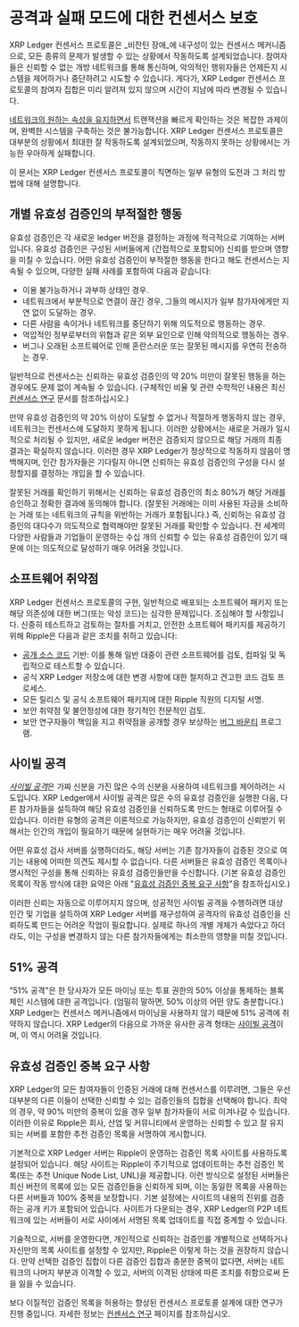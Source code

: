 # 공격과 실패 모드에 대한 컨센서스 보호

XRP Ledger 컨센서스 프로토콜은 _비잔틴 장애_에 내구성이 있는 컨센서스 메커니즘으로, 모든 종류의 문제가 발생할 수 있는 상황에서 작동하도록 설계되었습니다. 참여자들은 신뢰할 수 없는 개방 네트워크를 통해 통신하며, 악의적인 행위자들은 언제든지 시스템을 제어하거나 중단하려고 시도할 수 있습니다. 게다가, XRP Ledger 컨센서스 프로토콜의 참여자 집합은 미리 알려져 있지 않으며 시간이 지남에 따라 변경될 수 있습니다.

[네트워크의 원하는 속성을 유지하면서](undefined.md) 트랜잭션을 빠르게 확인하는 것은 복잡한 과제이며, 완벽한 시스템을 구축하는 것은 불가능합니다. XRP Ledger 컨센서스 프로토콜은 대부분의 상황에서 최대한 잘 작동하도록 설계되었으며, 작동하지 못하는 상황에서는 가능한 우아하게 실패합니다.

이 문서는 XRP Ledger 컨센서스 프로토콜이 직면하는 일부 유형의 도전과 그 처리 방법에 대해 설명합니다.

## 개별 유효성 검증인의 부적절한 행동

유효성 검증인은 각 새로운 ledger 버전을 결정하는 과정에 적극적으로 기여하는 서버입니다. 유효성 검증인은 구성된 서버들에게 (간접적으로 포함되어) 신뢰를 받으며 영향을 미칠 수 있습니다. 어떤 유효성 검증인이 부적절한 행동을 한다고 해도 컨센서스는 지속될 수 있으며, 다양한 실패 사례를 포함하여 다음과 같습니다:

* 이용 불가능하거나 과부하 상태인 경우.
* 네트워크에서 부분적으로 연결이 끊긴 경우, 그들의 메시지가 일부 참가자에게만 지연 없이 도달하는 경우.
* 다른 사람을 속이거나 네트워크를 중단하기 위해 의도적으로 행동하는 경우.
* 억압적인 정부로부터의 위협과 같은 외부 요인으로 인해 악의적으로 행동하는 경우.
* 버그나 오래된 소프트웨어로 인해 혼란스러운 또는 잘못된 메시지를 우연히 전송하는 경우.

일반적으로 컨센서스는 신뢰하는 유효성 검증인의 약 20% 미만이 잘못된 행동을 하는 경우에도 문제 없이 계속될 수 있습니다. (구체적인 비율 및 관련 수학적인 내용은 최신 [컨센서스 연구](undefined.md) 문서를 참조하십시오.)

만약 유효성 검증인의 약 20% 이상이 도달할 수 없거나 적절하게 행동하지 않는 경우, 네트워크는 컨센서스에 도달하지 못하게 됩니다. 이러한 상황에서는 새로운 거래가 일시적으로 처리될 수 있지만, 새로운 ledger 버전은 검증되지 않으므로 해당 거래의 최종 결과는 확실하지 않습니다. 이러한 경우 XRP Ledger가 정상적으로 작동하지 않음이 명백해지며, 인간 참가자들은 기다릴지 아니면 신뢰하는 유효성 검증인의 구성을 다시 설정할지를 결정하는 개입을 할 수 있습니다.

잘못된 거래를 확인하기 위해서는 신뢰하는 유효성 검증인의 최소 80%가 해당 거래를 승인하고 정확한 결과에 동의해야 합니다. (잘못된 거래에는 이미 사용된 자금을 소비하는 거래 또는 네트워크의 규칙을 위반하는 거래가 포함됩니다.) 즉, 신뢰하는 유효성 검증인의 대다수가 의도적으로 협력해야만 잘못된 거래를 확인할 수 있습니다. 전 세계의 다양한 사람들과 기업들이 운영하는 수십 개의 신뢰할 수 있는 유효성 검증인이 있기 때문에 이는 의도적으로 달성하기 매우 어려울 것입니다.

## 소프트웨어 취약점&#x20;

XRP Ledger 컨센서스 프로토콜의 구현, 일반적으로 배포되는 소프트웨어 패키지 또는 해당 의존성에 대한 버그(또는 악성 코드)는 심각한 문제입니다. 조심해야 할 사항입니다. 신중히 테스트하고 검토하는 절차를 거치고, 안전한 소프트웨어 패키지를 제공하기 위해 Ripple은 다음과 같은 조치를 취하고 있습니다:

* [공개 소스 코드](https://github.com/XRPLF/rippled) 기반: 이를 통해 일반 대중이 관련 소프트웨어를 검토, 컴파일 및 독립적으로 테스트할 수 있습니다.
* 공식 XRP Ledger 저장소에 대한 변경 사항에 대한 철저하고 견고한 코드 검토 프로세스.
* 모든 릴리스 및 공식 소프트웨어 패키지에 대한 Ripple 직원의 디지털 서명.
* 보안 취약점 및 불안정성에 대한 정기적인 전문적인 검토.
* 보안 연구자들이 책임을 지고 취약점을 공개할 경우 보상하는 [버그 바운티](https://ripple.com/legal/bug-bounty/?\_\_hstc=78174987.fea062efab63b7d884146fbf3f7c0029.1692319459357.1692413103238.1692494175522.5&\_\_hssc=78174987.4.1692494175522&\_\_hsfp=2762612701) 프로그램.

## 사이빌 공격&#x20;

[_사이빌 공격_](https://en.wikipedia.org/wiki/Sybil\_attack)은 가짜 신분을 가진 많은 수의 신분을 사용하여 네트워크를 제어하려는 시도입니다. XRP Ledger에서 사이빌 공격은 많은 수의 유효성 검증인을 실행한 다음, 다른 참가자들을 설득하여 해당 유효성 검증인을 신뢰하도록 만드는 형태로 이루어질 수 있습니다. 이러한 유형의 공격은 이론적으로 가능하지만, 유효성 검증인이 신뢰받기 위해서는 인간의 개입이 필요하기 때문에 실현하기는 매우 어려울 것입니다.

어떤 유효성 검사 서버를 실행하더라도, 해당 서버는 기존 참가자들이 검증된 것으로 여기는 내용에 어떠한 의견도 제시할 수 없습니다. 다른 서버들은 유효성 검증인 목록이나 명시적인 구성을 통해 신뢰하는 유효성 검증인들만을 수신합니다. (기본 유효성 검증인 목록이 작동 방식에 대한 요약은 아래 "[유효성 검증인 중복 요구 사항](undefined-2.md#undefined-3)"을 참조하십시오.)

이러한 신뢰는 자동으로 이루어지지 않으며, 성공적인 사이빌 공격을 수행하려면 대상 인간 및 기업을 설득하여 XRP Ledger 서버를 재구성하여 공격자의 유효성 검증인을 신뢰하도록 만드는 어려운 작업이 필요합니다. 실제로 하나의 개별 개체가 속았다고 하더라도, 이는 구성을 변경하지 않는 다른 참가자들에게는 최소한의 영향을 미칠 것입니다.

## 51% 공격&#x20;

"51% 공격"은 한 당사자가 모든 마이닝 또는 투표 권한의 50% 이상을 통제하는 블록체인 시스템에 대한 공격입니다. (엄밀히 말하면, 50% 이상의 어떤 양도 충분합니다.) XRP Ledger는 컨센서스 메커니즘에서 마이닝을 사용하지 않기 때문에 51% 공격에 취약하지 않습니다. XRP Ledger의 다음으로 가까운 유사한 공격 형태는 [사이빌 공격](undefined-2.md#undefined-2)이며, 이 역시 어려울 것입니다.

## 유효성 검증인 중복 요구 사항

XRP Ledger의 모든 참여자들이 인증된 거래에 대해 컨센서스를 이루려면, 그들은 우선 대부분의 다른 이들이 선택한 신뢰할 수 있는 검증인들의 집합을 선택해야 합니다. 최악의 경우, 약 90% 미만의 중복이 있을 경우 일부 참가자들이 서로 이겨나갈 수 있습니다. 이러한 이유로 Ripple은 회사, 산업 및 커뮤니티에서 운영하는 신뢰할 수 있고 잘 유지되는 서버를 포함한 추천 검증인 목록을 서명하여 게시합니다.

기본적으로 XRP Ledger 서버는 Ripple이 운영하는 검증인 목록 사이트를 사용하도록 설정되어 있습니다. 해당 사이트는 Ripple이 주기적으로 업데이트하는 추천 검증인 목록(또는 추천 Unique Node List, UNL)을 제공합니다. 이런 방식으로 설정된 서버들은 최신 버전의 목록에 있는 모든 검증인들을 신뢰하게 되며, 이는 동일한 목록을 사용하는 다른 서버들과 100% 중복을 보장합니다. 기본 설정에는 사이트의 내용의 진위를 검증하는 공개 키가 포함되어 있습니다. 사이트가 다운되는 경우, XRP Ledger의 P2P 네트워크에 있는 서버들이 서로 사이에서 서명된 목록 업데이트를 직접 중계할 수 있습니다.

기술적으로, 서버를 운영한다면, 개인적으로 신뢰하는 검증인를 개별적으로 선택하거나 자신만의 목록 사이트를 설정할 수 있지만, Ripple은 이렇게 하는 것을 권장하지 않습니다. 만약 선택한 검증인 집합이 다른 검증인 집합과 충분한 중복이 없다면, 서버는 네트워크의 나머지 부분과 이격할 수 있고, 서버의 이격된 상태에 따른 조치를 취함으로써 돈을 잃을 수 있습니다.

보다 이질적인 검증인 목록을 허용하는 향상된 컨센서스 프로토콜 설계에 대한 연구가 진행 중입니다. 자세한 정보는 [컨센서스 연구](undefined.md) 페이지를 참조하십시오.
